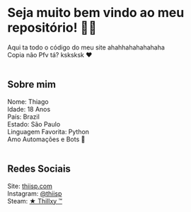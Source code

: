 
<br>
<h1> Seja muito bem vindo ao meu repositório! 🥷🏻 </h1>
<a> Aqui ta todo o código do meu site ahahhahahahahaha </a>
<br>
<a> Copia não Pfv tá? ksksksk ❤️ </a>
<br>
<br>
<h2> Sobre mim </h2>
<a> Nome: Thiago </a>
<br>
<a> Idade: 18 Anos </a>
<br>
<a> País: Brazil </a>
<br>
<a> Estado: São Paulo </a>
<br>
<a>Linguagem Favorita: Python </a>
<br>
<a> Amo Automações e Bots 🤖 </a>
<br>
<br>
<h2> Redes Sociais </h2>
<a> Site: </a>
<a href="https://www.thiisp.com/">thiisp.com</a>
<br>
<a> Instagram: </a>
<a href="https://www.instagram.com/thiisp/">@thiisp</a>
<br>
<a> Steam: </a>
<a href="https://www.google.com/url?q=https%3A%2F%2Fsteamcommunity.com%2Fid%2FThiiR7%2F&sa=D">★󠁳 Thillxy ™</a>

